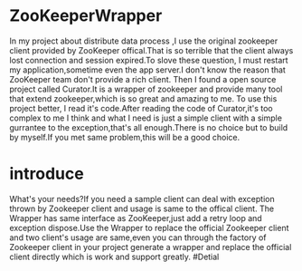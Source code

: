 # ZooKeeperWrapper
In my project about distribute data process ,I use the original zookeeper client provided by ZooKeeper offical.That is so terrible that the client always lost connection and session expired.To slove these question, I must restart my application,sometime even the app server.I don't know the reason that ZooKeeper team don't provide a rich client.
Then I found a open source project called Curator.It is a wrapper of zookeeper and provide many tool that extend zookeeper,which is so great and amazing to me.
To use this project better, I read it's code.After reading the code of Curator,it's too complex to me I think and what I need is just a simple client with a simple gurrantee to the exception,that's all enough.There is no choice but to build by myself.If you met same problem,this will be a good choice. 
# introduce
What's your needs?If you need a sample client can deal with  exception thrown by Zookeeper client and usage is same to the offical client.
The Wrapper has same interface as ZooKeeper,just add a retry loop and exception dispose.Use the Wrapper to replace the official Zookeeper client and two client's usage are same,even you can through the factory of Zookeeper client in your project generate a wrapper and replace the official client directly which is work and support greatly.
#Detial
